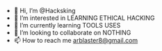- 👋 Hi, I’m @Hacksking
- 👀 I’m interested in LEARNING ETHICAL HACKING
- 🌱 I’m currently learning TOOLS USES
- 💞️ I’m looking to collaborate on NOTHING
- 📫 How to reach me arblaster8@gmail.com

<!---
Hacksking/Hacksking is a ✨ special ✨ repository because its `README.md` (this file) appears on your GitHub profile.
You can click the Preview link to take a look at your changes.
--->
